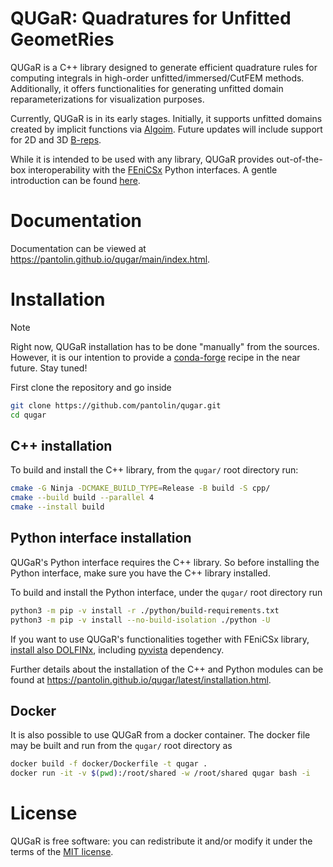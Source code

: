 # QUGaR: Quadratures for Unfitted GeometRies
QUGaR is a C++ library designed to generate efficient quadrature rules for computing integrals in high-order unfitted/immersed/CutFEM methods. Additionally, it offers functionalities for generating unfitted domain reparameterizations for visualization purposes.

Currently, QUGaR is in its early stages. Initially, it supports unfitted domains created by implicit functions via [Algoim](https://algoim.github.io). Future updates will include support for 2D and 3D [B-reps](https://en.wikipedia.org/wiki/Boundary_representation).

While it is intended to be used with any library, QUGaR provides out-of-the-box interoperability with the [FEniCSx](https://fenicsproject.org) Python interfaces. A gentle introduction can be found [here](https://pantolin.github.io/qugar/latest/generated/demos/demo_div_thm.html).

# Documentation

Documentation can be viewed at https://pantolin.github.io/qugar/main/index.html.

# Installation
> [!NOTE]  
> Right now, QUGaR installation has to be done "manually" from the sources. However, it is our intention to provide a [conda-forge](https://conda-forge.org) recipe in the near future. Stay tuned!

First clone the repository and go inside
```bash
git clone https://github.com/pantolin/qugar.git
cd qugar
```
## C++ installation
To build and install the C++ library, from the `qugar/` root directory run:
```bash
cmake -G Ninja -DCMAKE_BUILD_TYPE=Release -B build -S cpp/
cmake --build build --parallel 4
cmake --install build
```

## Python interface installation

QUGaR's Python interface requires the C++ library. So before installing the Python interface, make sure you have the C++ library installed.

To build and install the Python interface, under the `qugar/` root directory run
```bash
python3 -m pip -v install -r ./python/build-requirements.txt
python3 -m pip -v install --no-build-isolation ./python -U
```
If you want to use QUGaR's functionalities together with FEniCSx library, [install also DOLFINx](https://github.com/FEniCS/dolfinx#installation), including [pyvista](https://pyvista.org) dependency.    


Further details about the installation of the C++ and Python modules can be found at https://pantolin.github.io/qugar/latest/installation.html.

## Docker
It is also possible to use QUGaR from a docker container.
The docker file may be built and run from the `qugar/` root directory as
```bash
docker build -f docker/Dockerfile -t qugar .
docker run -it -v $(pwd):/root/shared -w /root/shared qugar bash -i
```

# License
QUGaR is free software: you can redistribute it and/or modify it under the terms of the [MIT license](https://opensource.org/license/mit).


